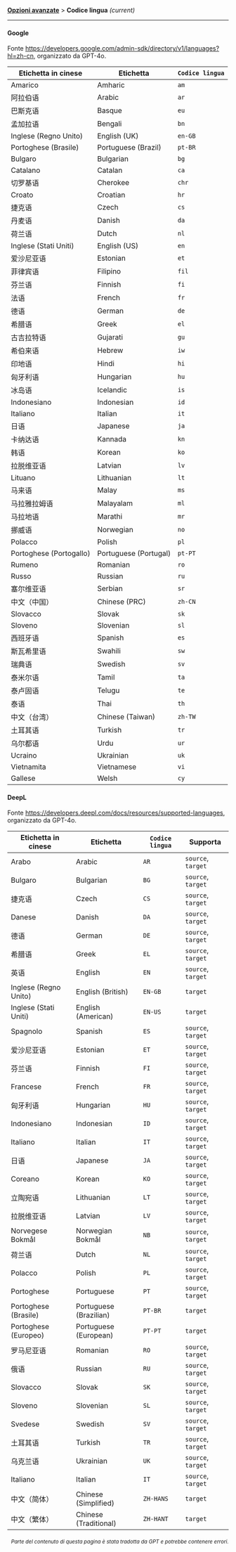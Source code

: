[**Opzioni avanzate**](./introduction.md) > **Codice lingua** _(current)_

---

#### Google

Fonte <https://developers.google.com/admin-sdk/directory/v1/languages?hl=zh-cn>, organizzato da GPT-4o.

| Etichetta in cinese | Etichetta | `Codice lingua` |
| --- | --- | --- |
| Amarico | Amharic | `am` |
| 阿拉伯语 | Arabic | `ar` |
| 巴斯克语 | Basque | `eu` |
| 孟加拉语 | Bengali | `bn` |
| Inglese (Regno Unito) | English (UK) | `en-GB` |
| Portoghese (Brasile) | Portuguese (Brazil) | `pt-BR` |
| Bulgaro | Bulgarian | `bg` |
| Catalano | Catalan | `ca` |
| 切罗基语 | Cherokee | `chr` |
| Croato | Croatian | `hr` |
| 捷克语 | Czech | `cs` |
| 丹麦语 | Danish | `da` |
| 荷兰语 | Dutch | `nl` |
| Inglese (Stati Uniti) | English (US) | `en` |
| 爱沙尼亚语 | Estonian | `et` |
| 菲律宾语 | Filipino | `fil` |
| 芬兰语 | Finnish | `fi` |
| 法语 | French | `fr` |
| 德语 | German | `de` |
| 希腊语 | Greek | `el` |
| 古吉拉特语 | Gujarati | `gu` |
| 希伯来语 | Hebrew | `iw` |
| 印地语 | Hindi | `hi` |
| 匈牙利语 | Hungarian | `hu` |
| 冰岛语 | Icelandic | `is` |
| Indonesiano | Indonesian | `id` |
| Italiano | Italian | `it` |
| 日语 | Japanese | `ja` |
| 卡纳达语 | Kannada | `kn` |
| 韩语 | Korean | `ko` |
| 拉脱维亚语 | Latvian | `lv` |
| Lituano | Lithuanian | `lt` |
| 马来语 | Malay | `ms` |
| 马拉雅拉姆语 | Malayalam | `ml` |
| 马拉地语 | Marathi | `mr` |
| 挪威语 | Norwegian | `no` |
| Polacco | Polish | `pl` |
| Portoghese (Portogallo) | Portuguese (Portugal) | `pt-PT` |
| Rumeno | Romanian | `ro` |
| Russo | Russian | `ru` |
| 塞尔维亚语 | Serbian | `sr` |
| 中文（中国） | Chinese (PRC) | `zh-CN` |
| Slovacco | Slovak | `sk` |
| Sloveno | Slovenian | `sl` |
| 西班牙语 | Spanish | `es` |
| 斯瓦希里语 | Swahili | `sw` |
| 瑞典语 | Swedish | `sv` |
| 泰米尔语 | Tamil | `ta` |
| 泰卢固语 | Telugu | `te` |
| 泰语 | Thai | `th` |
| 中文（台湾） | Chinese (Taiwan) | `zh-TW` |
| 土耳其语 | Turkish | `tr` |
| 乌尔都语 | Urdu | `ur` |
| Ucraino | Ukrainian | `uk` |
| Vietnamita | Vietnamese | `vi` |
| Gallese | Welsh | `cy` |


#### DeepL
Fonte <https://developers.deepl.com/docs/resources/supported-languages>, organizzato da GPT-4o.

| Etichetta in cinese | Etichetta | `Codice lingua`| Supporta |
| --- | --- | --- | --- |
| Arabo | Arabic | `AR` | `source`, `target` |
| Bulgaro | Bulgarian | `BG` | `source`, `target` |
| 捷克语 | Czech | `CS` | `source`, `target` |
| Danese | Danish | `DA` | `source`, `target` |
| 德语 | German | `DE` | `source`, `target` |
| 希腊语 | Greek | `EL` | `source`, `target` |
| 英语 | English | `EN` | `source`, `target` |
| Inglese (Regno Unito) | English (British) | `EN-GB` | `target` |
| Inglese (Stati Uniti) | English (American) | `EN-US` | `target` |
| Spagnolo | Spanish | `ES` | `source`, `target` |
| 爱沙尼亚语 | Estonian | `ET` | `source`, `target` |
| 芬兰语 | Finnish | `FI` | `source`, `target` |
| Francese | French | `FR` | `source`, `target` |
| 匈牙利语 | Hungarian | `HU` | `source`, `target` |
| Indonesiano | Indonesian | `ID` | `source`, `target` |
| Italiano | Italian | `IT` | `source`, `target` |
| 日语 | Japanese | `JA` | `source`, `target` |
| Coreano | Korean | `KO` | `source`, `target` |
| 立陶宛语 | Lithuanian | `LT` | `source`, `target` |
| 拉脱维亚语 | Latvian | `LV` | `source`, `target` |
| Norvegese Bokmål | Norwegian Bokmål | `NB` | `source`, `target` |
| 荷兰语 | Dutch | `NL` | `source`, `target` |
| Polacco | Polish | `PL` | `source`, `target` |
| Portoghese | Portuguese | `PT` | `source`, `target` |
| Portoghese (Brasile) | Portuguese (Brazilian) | `PT-BR` | `target` |
| Portoghese (Europeo) | Portuguese (European) | `PT-PT` | `target` |
| 罗马尼亚语 | Romanian | `RO` | `source`, `target` |
| 俄语 | Russian | `RU` | `source`, `target` |
| Slovacco | Slovak | `SK` | `source`, `target` |
| Sloveno | Slovenian | `SL` | `source`, `target` |
| Svedese | Swedish | `SV` | `source`, `target` |
| 土耳其语 | Turkish | `TR` | `source`, `target` |
| 乌克兰语 | Ukrainian | `UK` | `source`, `target` |
| Italiano | Italian | `IT` | `source`, `target` |
| 中文（简体） | Chinese (Simplified) | `ZH-HANS` | `target` |
| 中文（繁体） | Chinese (Traditional) | `ZH-HANT` | `target` |

<div align="right"> 
<h6><small>Parte del contenuto di questa pagina è stata tradotta da GPT e potrebbe contenere errori.</small></h6>